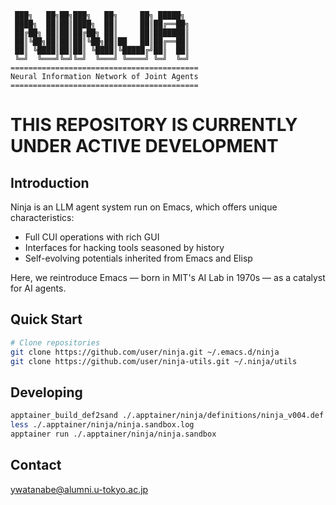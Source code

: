 <!-- ---
!-- title: ./Semacs/README.md
!-- author: ywatanabe
!-- date: 2024-12-08 03:12:12
!-- --- -->

``` plaintext
 ███╗   ██╗██╗███╗   ██╗     ██╗ █████╗ 
 ████╗  ██║██║████╗  ██║     ██║██╔══██╗
 ██╔██╗ ██║██║██╔██╗ ██║     ██║███████║
 ██║╚██╗██║██║██║╚██╗██║██   ██║██╔══██║
 ██║ ╚████║██║██║ ╚████║╚█████╔╝██║  ██║
 ╚═╝  ╚═══╝╚═╝╚═╝  ╚═══╝ ╚════╝ ╚═╝  ╚═╝
==========================================
Neural Information Network of Joint Agents
==========================================
```

THIS REPOSITORY IS CURRENTLY UNDER ACTIVE DEVELOPMENT
=====================================================

## Introduction
Ninja is an LLM agent system run on Emacs, which offers unique characteristics:
- Full CUI operations with rich GUI
- Interfaces for hacking tools seasoned by history
- Self-evolving potentials inherited from Emacs and Elisp

Here, we reintroduce Emacs — born in MIT's AI Lab in 1970s — as a catalyst for AI agents.

## Quick Start
```bash
# Clone repositories
git clone https://github.com/user/ninja.git ~/.emacs.d/ninja
git clone https://github.com/user/ninja-utils.git ~/.ninja/utils
```

## Developing
``` bash
apptainer_build_def2sand ./.apptainer/ninja/definitions/ninja_v004.def
less ./.apptainer/ninja/ninja.sandbox.log
apptainer run ./.apptainer/ninja/ninja.sandbox
```

## Contact
ywatanabe@alumni.u-tokyo.ac.jp

